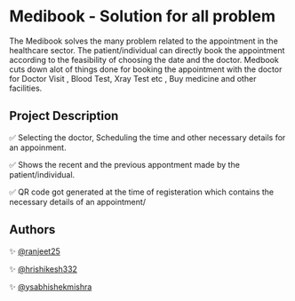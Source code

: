 # Medibook - Solution for all problem

The Medibook solves the many problem related to the appointment in the healthcare sector. The patient/individual can directly book the appointment according to the feasibility of choosing the date and the doctor. Medbook cuts down alot of things done for booking the appointment with the doctor for Doctor Visit , Blood Test, Xray Test etc , Buy medicine and other facilities.


## Project Description

✅ Selecting the doctor, Scheduling the time and other necessary details for an appoinment.

✅ Shows the recent and the previous appontment made by the patient/individual.

✅ QR code got generated at the time of registeration which contains the necessary details of an appointment/


## Authors

✨ [@ranjeet25](https://www.github.com/ranjeet25)

✨ [@hrishikesh332](https://www.github.com/hrishikesh332)

✨ [@ysabhishekmishra](https://www.github.com/ysabhishekmishra)

